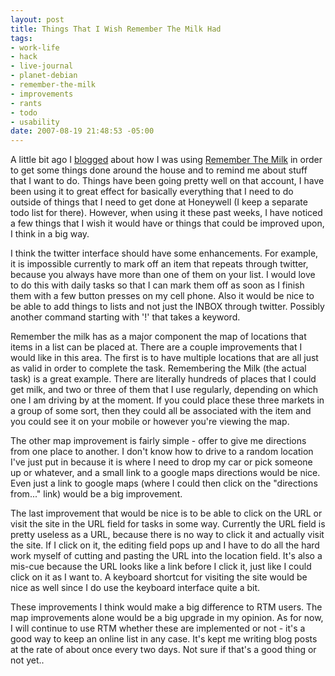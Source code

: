 ```yaml
--- 
layout: post
title: Things That I Wish Remember The Milk Had
tags: 
- work-life
- hack
- live-journal
- planet-debian
- remember-the-milk
- improvements
- rants
- todo
- usability
date: 2007-08-19 21:48:53 -05:00
---
```

A little bit ago I <a href="http://base0.net/archives/319-Dont-you-dun-dun-dun-da-dun-dun-forget-about-me.html">blogged</a> about how I was using <a href="http://rmilk.com">Remember The Milk</a> in order to get some things done around the house and to remind me about stuff that I want to do.  Things have been going pretty well on that account, I have been using it to great effect for basically everything that I need to do outside of things that I need to get done at Honeywell (I keep a separate todo list for there).  However, when using it these past weeks, I have noticed a few things that I wish it would have or things that could be improved upon, I think in a big way.

I think the twitter interface should have some enhancements.  For example, it is impossible currently to mark off an item that repeats through twitter, because you always have more than one of them on your list.  I would love to do this with daily tasks so that I can mark them off as soon as I finish them with a few button presses on my cell phone.  Also it would be nice to be able to add things to lists and not just the INBOX through twitter.  Possibly another command starting with '!' that takes a keyword.

Remember the milk has as a major component the map of locations that items in a list can be placed at.  There are a couple improvements that I would like in this area.  The first is to have multiple locations that are all just as valid in order to complete the task.   Remembering the Milk (the actual task) is a great example.  There are literally hundreds of places that I could get milk, and two or three of them that I use regularly, depending on which one I am driving by at the moment.  If you could place these three markets in a group of some sort, then they could all be associated with the item and you could see it on your mobile or however you're viewing the map.

The other map improvement is fairly simple - offer to give me directions from one place to another.  I don't know how to drive to a random location I've just put in because it is where I need to drop my car or pick someone up or whatever, and a small link to a google maps directions would be nice.   Even just a link to google maps (where I could then click on the "directions from..." link) would be a big improvement.

The last improvement that would be nice is to be able to click on the URL or visit the site in the URL field for tasks in some way.  Currently the URL field is pretty useless as a URL, because there is no way to click it and actually visit the site.  If I click on it, the editing field pops up and I have to do all the hard work myself of cutting and pasting the URL into the location field.  It's also a mis-cue because the URL looks like a link before I click it, just like I could click on it as I want to.  A keyboard shortcut for visiting the site would be nice as well since I do use the keyboard interface quite a bit.

These improvements I think would make a big difference to RTM users.  The map improvements alone would be a big upgrade in my opinion.  As for now, I will continue to use RTM whether these are implemented or not - it's a good way to keep an online list in any case.  It's kept me writing blog posts at the rate of about once every two days.  Not sure if that's a good thing or not yet..
